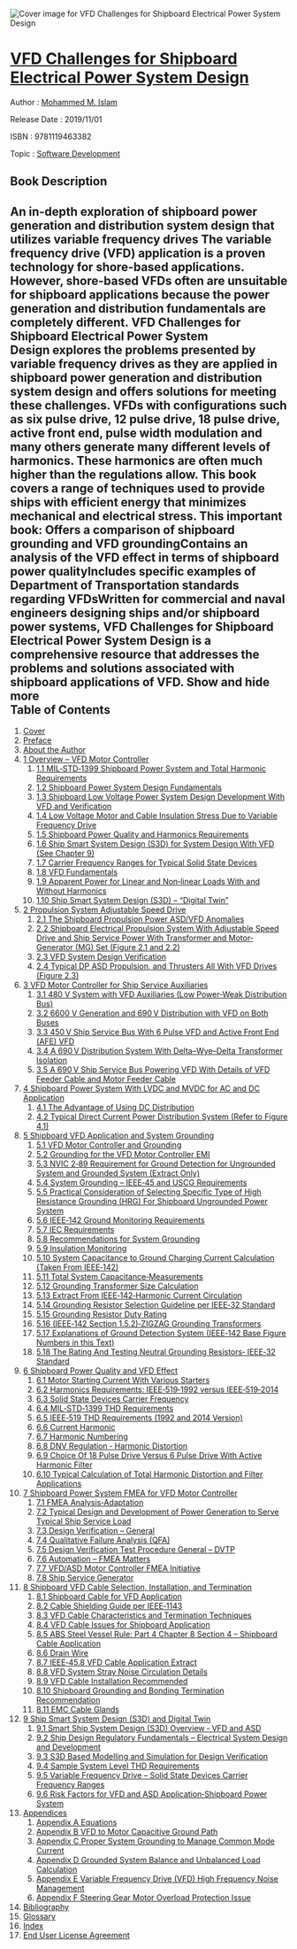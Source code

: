 ![Cover image for VFD Challenges for Shipboard Electrical Power System Design](https://imgdetail.ebookreading.net/cover/cover/20200215/EB9781119463382.jpg)

[VFD Challenges for Shipboard Electrical Power System Design](https://ebookreading.net/view/book/VFD+Challenges+for+Shipboard+Electrical+Power+System+Design-EB9781119463382_1.html "VFD Challenges for Shipboard Electrical Power System Design")
====================================================================================================================

Author : [Mohammed M. Islam](https://ebookreading.net/search/author/Mohammed+M.+Islam)

Release Date : 2019/11/01

ISBN : 9781119463382

Topic : [Software Development](https://ebookreading.net/search/category/software-development)

Book Description
-----------------

 An in-depth exploration of shipboard power generation and distribution system design that utilizes variable frequency drives
The variable frequency drive (VFD) application is a proven technology for shore-based applications. However, shore-based VFDs often are unsuitable for shipboard applications because the power generation and distribution fundamentals are completely different. VFD Challenges for Shipboard Electrical Power System Design explores the problems presented by variable frequency drives as they are applied in shipboard power generation and distribution system design and offers solutions for meeting these challenges.
VFDs with configurations such as six pulse drive, 12 pulse drive, 18 pulse drive, active front end, pulse width modulation and many others generate many different levels of harmonics. These harmonics are often much higher than the regulations allow. This book covers a range of techniques used to provide ships with efficient energy that minimizes mechanical and electrical stress. This important book:
Offers a comparison of shipboard grounding and VFD groundingContains an analysis of the VFD effect in terms of shipboard power qualityIncludes specific examples of Department of Transportation standards regarding VFDsWritten for commercial and naval engineers designing ships and/or shipboard power systems, VFD Challenges for Shipboard Electrical Power System Design is a comprehensive resource that addresses the problems and solutions associated with shipboard applications of VFD.
        Show and hide more                
Table of Contents
-----------------

1. [Cover](https://ebookreading.net/view/book/VFD+Challenges+for+Shipboard+Electrical+Power+System+Design-EB9781119463382_1.html)
1. [Preface](https://ebookreading.net/view/book/VFD+Challenges+for+Shipboard+Electrical+Power+System+Design-EB9781119463382_7.html)
1. [About the Author](https://ebookreading.net/view/book/VFD+Challenges+for+Shipboard+Electrical+Power+System+Design-EB9781119463382_8.html)
1. [1 Overview – VFD Motor Controller](https://ebookreading.net/view/book/VFD+Challenges+for+Shipboard+Electrical+Power+System+Design-EB9781119463382_9.html)
    1. [1.1 MIL‐STD‐1399 Shipboard Power System and Total Harmonic Requirements](https://ebookreading.net/view/book/VFD+Challenges+for+Shipboard+Electrical+Power+System+Design-EB9781119463382_9.html#head-2-5)
    1. [1.2 Shipboard Power System Design Fundamentals](https://ebookreading.net/view/book/VFD+Challenges+for+Shipboard+Electrical+Power+System+Design-EB9781119463382_9.html#head-2-6)
    1. [1.3 Shipboard Low Voltage Power System Design Development With VFD and Verification](https://ebookreading.net/view/book/VFD+Challenges+for+Shipboard+Electrical+Power+System+Design-EB9781119463382_9.html#head-2-7)
    1. [1.4 Low Voltage Motor and Cable Insulation Stress Due to Variable Frequency Drive](https://ebookreading.net/view/book/VFD+Challenges+for+Shipboard+Electrical+Power+System+Design-EB9781119463382_9.html#head-2-8)
    1. [1.5 Shipboard Power Quality and Harmonics Requirements](https://ebookreading.net/view/book/VFD+Challenges+for+Shipboard+Electrical+Power+System+Design-EB9781119463382_9.html#head-2-9)
    1. [1.6 Ship Smart System Design (S3D) for System Design With VFD (See Chapter 9)](https://ebookreading.net/view/book/VFD+Challenges+for+Shipboard+Electrical+Power+System+Design-EB9781119463382_9.html#head-2-10)
    1. [1.7 Carrier Frequency Ranges for Typical Solid State Devices](https://ebookreading.net/view/book/VFD+Challenges+for+Shipboard+Electrical+Power+System+Design-EB9781119463382_9.html#head-2-11)
    1. [1.8 VFD Fundamentals](https://ebookreading.net/view/book/VFD+Challenges+for+Shipboard+Electrical+Power+System+Design-EB9781119463382_9.html#head-2-12)
    1. [1.9 Apparent Power for Linear and Non‐linear Loads With and Without Harmonics](https://ebookreading.net/view/book/VFD+Challenges+for+Shipboard+Electrical+Power+System+Design-EB9781119463382_9.html#head-2-13)
    1. [1.10 Ship Smart System Design (S3D) – “Digital Twin”](https://ebookreading.net/view/book/VFD+Challenges+for+Shipboard+Electrical+Power+System+Design-EB9781119463382_9.html#head-2-14)
1. [2 Propulsion System Adjustable Speed Drive](https://ebookreading.net/view/book/VFD+Challenges+for+Shipboard+Electrical+Power+System+Design-EB9781119463382_10.html)
    1. [2.1 The Shipboard Propulsion Power ASD/VFD Anomalies](https://ebookreading.net/view/book/VFD+Challenges+for+Shipboard+Electrical+Power+System+Design-EB9781119463382_10.html#head-2-15)
    1. [2.2 Shipboard Electrical Propulsion System With Adjustable Speed Drive and Ship Service Power With Transformer and Motor‐Generator (MG) Set (Figure 2.1 and 2.2)](https://ebookreading.net/view/book/VFD+Challenges+for+Shipboard+Electrical+Power+System+Design-EB9781119463382_10.html#head-2-16)
    1. [2.3 VFD System Design Verification](https://ebookreading.net/view/book/VFD+Challenges+for+Shipboard+Electrical+Power+System+Design-EB9781119463382_10.html#head-2-17)
    1. [2.4 Typical DP ASD Propulsion, and Thrusters All With VFD Drives (Figure 2.3)](https://ebookreading.net/view/book/VFD+Challenges+for+Shipboard+Electrical+Power+System+Design-EB9781119463382_10.html#head-2-18)
1. [3 VFD Motor Controller for Ship Service Auxiliaries](https://ebookreading.net/view/book/VFD+Challenges+for+Shipboard+Electrical+Power+System+Design-EB9781119463382_11.html)
    1. [3.1 480 V System with VFD Auxiliaries (Low Power‐Weak Distribution Bus)](https://ebookreading.net/view/book/VFD+Challenges+for+Shipboard+Electrical+Power+System+Design-EB9781119463382_11.html#head-2-19)
    1. [3.2 6600 V Generation and 690 V Distribution with VFD on Both Buses](https://ebookreading.net/view/book/VFD+Challenges+for+Shipboard+Electrical+Power+System+Design-EB9781119463382_11.html#head-2-20)
    1. [3.3 450 V Ship Service Bus With 6 Pulse VFD and Active Front End (AFE) VFD](https://ebookreading.net/view/book/VFD+Challenges+for+Shipboard+Electrical+Power+System+Design-EB9781119463382_11.html#head-2-21)
    1. [3.4 A 690 V Distribution System With Delta–Wye–Delta Transformer Isolation](https://ebookreading.net/view/book/VFD+Challenges+for+Shipboard+Electrical+Power+System+Design-EB9781119463382_11.html#head-2-22)
    1. [3.5 A 690 V Ship Service Bus Powering VFD With Details of VFD Feeder Cable and Motor Feeder Cable](https://ebookreading.net/view/book/VFD+Challenges+for+Shipboard+Electrical+Power+System+Design-EB9781119463382_11.html#head-2-23)
1. [4 Shipboard Power System With LVDC and MVDC for AC and DC Application](https://ebookreading.net/view/book/VFD+Challenges+for+Shipboard+Electrical+Power+System+Design-EB9781119463382_12.html)
    1. [4.1 The Advantage of Using DC Distribution](https://ebookreading.net/view/book/VFD+Challenges+for+Shipboard+Electrical+Power+System+Design-EB9781119463382_12.html#head-2-24)
    1. [4.2 Typical Direct Current Power Distribution System (Refer to Figure 4.1)](https://ebookreading.net/view/book/VFD+Challenges+for+Shipboard+Electrical+Power+System+Design-EB9781119463382_12.html#head-2-25)
1. [5 Shipboard VFD Application and System Grounding](https://ebookreading.net/view/book/VFD+Challenges+for+Shipboard+Electrical+Power+System+Design-EB9781119463382_13.html)
    1. [5.1 VFD Motor Controller and Grounding](https://ebookreading.net/view/book/VFD+Challenges+for+Shipboard+Electrical+Power+System+Design-EB9781119463382_13.html#head-2-26)
    1. [5.2 Grounding for the VFD Motor Controller EMI](https://ebookreading.net/view/book/VFD+Challenges+for+Shipboard+Electrical+Power+System+Design-EB9781119463382_13.html#head-2-27)
    1. [5.3 NVIC 2‐89 Requirement for Ground Detection for Ungrounded System and Grounded System (Extract Only)](https://ebookreading.net/view/book/VFD+Challenges+for+Shipboard+Electrical+Power+System+Design-EB9781119463382_13.html#head-2-28)
    1. [5.4 System Grounding – IEEE‐45 and USCG Requirements](https://ebookreading.net/view/book/VFD+Challenges+for+Shipboard+Electrical+Power+System+Design-EB9781119463382_13.html#head-2-29)
    1. [5.5 Practical Consideration of Selecting Specific Type of High Resistance Grounding (HRG) For Shipboard Ungrounded Power System](https://ebookreading.net/view/book/VFD+Challenges+for+Shipboard+Electrical+Power+System+Design-EB9781119463382_13.html#head-2-30)
    1. [5.6 IEEE‐142 Ground Monitoring Requirements](https://ebookreading.net/view/book/VFD+Challenges+for+Shipboard+Electrical+Power+System+Design-EB9781119463382_13.html#head-2-31)
    1. [5.7 IEC Requirements](https://ebookreading.net/view/book/VFD+Challenges+for+Shipboard+Electrical+Power+System+Design-EB9781119463382_13.html#head-2-32)
    1. [5.8 Recommendations for System Grounding](https://ebookreading.net/view/book/VFD+Challenges+for+Shipboard+Electrical+Power+System+Design-EB9781119463382_13.html#head-2-33)
    1. [5.9 Insulation Monitoring](https://ebookreading.net/view/book/VFD+Challenges+for+Shipboard+Electrical+Power+System+Design-EB9781119463382_13.html#head-2-34)
    1. [5.10 System Capacitance to Ground Charging Current Calculation (Taken From IEEE‐142)](https://ebookreading.net/view/book/VFD+Challenges+for+Shipboard+Electrical+Power+System+Design-EB9781119463382_13.html#head-2-35)
    1. [5.11 Total System Capacitance‐Measurements](https://ebookreading.net/view/book/VFD+Challenges+for+Shipboard+Electrical+Power+System+Design-EB9781119463382_13.html#head-2-36)
    1. [5.12 Grounding Transformer Size Calculation](https://ebookreading.net/view/book/VFD+Challenges+for+Shipboard+Electrical+Power+System+Design-EB9781119463382_13.html#head-2-37)
    1. [5.13 Extract From IEEE‐142‐Harmonic Current Circulation](https://ebookreading.net/view/book/VFD+Challenges+for+Shipboard+Electrical+Power+System+Design-EB9781119463382_13.html#head-2-38)
    1. [5.14 Grounding Resistor Selection Guideline per IEEE‐32 Standard](https://ebookreading.net/view/book/VFD+Challenges+for+Shipboard+Electrical+Power+System+Design-EB9781119463382_13.html#head-2-39)
    1. [5.15 Grounding Resistor Duty Rating](https://ebookreading.net/view/book/VFD+Challenges+for+Shipboard+Electrical+Power+System+Design-EB9781119463382_13.html#head-2-40)
    1. [5.16 (IEEE‐142 Section 1.5.2)‐ZIGZAG Grounding Transformers](https://ebookreading.net/view/book/VFD+Challenges+for+Shipboard+Electrical+Power+System+Design-EB9781119463382_13.html#head-2-41)
    1. [5.17 Explanations of Ground Detection System (IEEE‐142 Base Figure Numbers in this Text)](https://ebookreading.net/view/book/VFD+Challenges+for+Shipboard+Electrical+Power+System+Design-EB9781119463382_13.html#head-2-42)
    1. [5.18 The Rating And Testing Neutral Grounding Resistors‐ IEEE‐32 Standard](https://ebookreading.net/view/book/VFD+Challenges+for+Shipboard+Electrical+Power+System+Design-EB9781119463382_13.html#head-2-43)
1. [6 Shipboard Power Quality and VFD Effect](https://ebookreading.net/view/book/VFD+Challenges+for+Shipboard+Electrical+Power+System+Design-EB9781119463382_14.html)
    1. [6.1 Motor Starting Current With Various Starters](https://ebookreading.net/view/book/VFD+Challenges+for+Shipboard+Electrical+Power+System+Design-EB9781119463382_14.html#head-2-44)
    1. [6.2 Harmonics Requirements: IEEE‐519‐1992 versus IEEE‐519‐2014](https://ebookreading.net/view/book/VFD+Challenges+for+Shipboard+Electrical+Power+System+Design-EB9781119463382_14.html#head-2-45)
    1. [6.3 Solid State Devices Carrier Frequency](https://ebookreading.net/view/book/VFD+Challenges+for+Shipboard+Electrical+Power+System+Design-EB9781119463382_14.html#head-2-46)
    1. [6.4 MIL‐STD‐1399 THD Requirements](https://ebookreading.net/view/book/VFD+Challenges+for+Shipboard+Electrical+Power+System+Design-EB9781119463382_14.html#head-2-47)
    1. [6.5 IEEE‐519 THD Requirements (1992 and 2014 Version)](https://ebookreading.net/view/book/VFD+Challenges+for+Shipboard+Electrical+Power+System+Design-EB9781119463382_14.html#head-2-48)
    1. [6.6 Current Harmonic](https://ebookreading.net/view/book/VFD+Challenges+for+Shipboard+Electrical+Power+System+Design-EB9781119463382_14.html#head-2-49)
    1. [6.7 Harmonic Numbering](https://ebookreading.net/view/book/VFD+Challenges+for+Shipboard+Electrical+Power+System+Design-EB9781119463382_14.html#head-2-50)
    1. [6.8 DNV Regulation ‐ Harmonic Distortion](https://ebookreading.net/view/book/VFD+Challenges+for+Shipboard+Electrical+Power+System+Design-EB9781119463382_14.html#head-2-51)
    1. [6.9 Choice Of 18 Pulse Drive Versus 6 Pulse Drive With Active Harmonic Filter](https://ebookreading.net/view/book/VFD+Challenges+for+Shipboard+Electrical+Power+System+Design-EB9781119463382_14.html#head-2-52)
    1. [6.10 Typical Calculation of Total Harmonic Distortion and Filter Applications](https://ebookreading.net/view/book/VFD+Challenges+for+Shipboard+Electrical+Power+System+Design-EB9781119463382_14.html#head-2-53)
1. [7 Shipboard Power System FMEA for VFD Motor Controller](https://ebookreading.net/view/book/VFD+Challenges+for+Shipboard+Electrical+Power+System+Design-EB9781119463382_15.html)
    1. [7.1 FMEA Analysis‐Adaptation](https://ebookreading.net/view/book/VFD+Challenges+for+Shipboard+Electrical+Power+System+Design-EB9781119463382_15.html#head-2-54)
    1. [7.2 Typical Design and Development of Power Generation to Serve Typical Ship Service Load](https://ebookreading.net/view/book/VFD+Challenges+for+Shipboard+Electrical+Power+System+Design-EB9781119463382_15.html#head-2-55)
    1. [7.3 Design Verification – General](https://ebookreading.net/view/book/VFD+Challenges+for+Shipboard+Electrical+Power+System+Design-EB9781119463382_15.html#head-2-56)
    1. [7.4 Qualitative Failure Analysis (QFA)](https://ebookreading.net/view/book/VFD+Challenges+for+Shipboard+Electrical+Power+System+Design-EB9781119463382_15.html#head-2-57)
    1. [7.5 Design Verification Test Procedure General – DVTP](https://ebookreading.net/view/book/VFD+Challenges+for+Shipboard+Electrical+Power+System+Design-EB9781119463382_15.html#head-2-58)
    1. [7.6 Automation – FMEA Matters](https://ebookreading.net/view/book/VFD+Challenges+for+Shipboard+Electrical+Power+System+Design-EB9781119463382_15.html#head-2-59)
    1. [7.7 VFD/ASD Motor Controller FMEA Initiative](https://ebookreading.net/view/book/VFD+Challenges+for+Shipboard+Electrical+Power+System+Design-EB9781119463382_15.html#head-2-60)
    1. [7.8 Ship Service Generator](https://ebookreading.net/view/book/VFD+Challenges+for+Shipboard+Electrical+Power+System+Design-EB9781119463382_15.html#head-2-61)
1. [8 Shipboard VFD Cable Selection, Installation, and Termination](https://ebookreading.net/view/book/VFD+Challenges+for+Shipboard+Electrical+Power+System+Design-EB9781119463382_16.html)
    1. [8.1 Shipboard Cable for VFD Application](https://ebookreading.net/view/book/VFD+Challenges+for+Shipboard+Electrical+Power+System+Design-EB9781119463382_16.html#head-2-62)
    1. [8.2 Cable Shielding Guide per IEEE‐1143](https://ebookreading.net/view/book/VFD+Challenges+for+Shipboard+Electrical+Power+System+Design-EB9781119463382_16.html#head-2-63)
    1. [8.3 VFD Cable Characteristics and Termination Techniques](https://ebookreading.net/view/book/VFD+Challenges+for+Shipboard+Electrical+Power+System+Design-EB9781119463382_16.html#head-2-63a)
    1. [8.4 VFD Cable Issues for Shipboard Application](https://ebookreading.net/view/book/VFD+Challenges+for+Shipboard+Electrical+Power+System+Design-EB9781119463382_16.html#head-2-64)
    1. [8.5 ABS Steel Vessel Rule: Part 4 Chapter 8 Section 4 – Shipboard Cable Application](https://ebookreading.net/view/book/VFD+Challenges+for+Shipboard+Electrical+Power+System+Design-EB9781119463382_16.html#head-2-65)
    1. [8.6 Drain Wire](https://ebookreading.net/view/book/VFD+Challenges+for+Shipboard+Electrical+Power+System+Design-EB9781119463382_16.html#head-2-66)
    1. [8.7 IEEE‐45.8 VFD Cable Application Extract](https://ebookreading.net/view/book/VFD+Challenges+for+Shipboard+Electrical+Power+System+Design-EB9781119463382_16.html#head-2-67)
    1. [8.8 VFD System Stray Noise Circulation Details](https://ebookreading.net/view/book/VFD+Challenges+for+Shipboard+Electrical+Power+System+Design-EB9781119463382_16.html#head-2-68)
    1. [8.9 VFD Cable Installation Recommended](https://ebookreading.net/view/book/VFD+Challenges+for+Shipboard+Electrical+Power+System+Design-EB9781119463382_16.html#head-2-69)
    1. [8.10 Shipboard Grounding and Bonding Termination Recommendation](https://ebookreading.net/view/book/VFD+Challenges+for+Shipboard+Electrical+Power+System+Design-EB9781119463382_16.html#head-2-70)
    1. [8.11 EMC Cable Glands](https://ebookreading.net/view/book/VFD+Challenges+for+Shipboard+Electrical+Power+System+Design-EB9781119463382_16.html#head-2-71)
1. [9 Ship Smart System Design (S3D) and Digital Twin](https://ebookreading.net/view/book/VFD+Challenges+for+Shipboard+Electrical+Power+System+Design-EB9781119463382_17.html)
    1. [9.1 Smart Ship System Design (S3D) Overview ‐ VFD and ASD](https://ebookreading.net/view/book/VFD+Challenges+for+Shipboard+Electrical+Power+System+Design-EB9781119463382_17.html#head-2-72)
    1. [9.2 Ship Design Regulatory Fundamentals – Electrical System Design and Development](https://ebookreading.net/view/book/VFD+Challenges+for+Shipboard+Electrical+Power+System+Design-EB9781119463382_17.html#head-2-73)
    1. [9.3 S3D Based Modelling and Simulation for Design Verification](https://ebookreading.net/view/book/VFD+Challenges+for+Shipboard+Electrical+Power+System+Design-EB9781119463382_17.html#head-2-74)
    1. [9.4 Sample System Level THD Requirements](https://ebookreading.net/view/book/VFD+Challenges+for+Shipboard+Electrical+Power+System+Design-EB9781119463382_17.html#head-2-75)
    1. [9.5 Variable Frequency Drive – Solid State Devices Carrier Frequency Ranges](https://ebookreading.net/view/book/VFD+Challenges+for+Shipboard+Electrical+Power+System+Design-EB9781119463382_17.html#head-2-76)
    1. [9.6 Risk Factors for VFD and ASD Application‐Shipboard Power System](https://ebookreading.net/view/book/VFD+Challenges+for+Shipboard+Electrical+Power+System+Design-EB9781119463382_17.html#head-2-77)
1. [Appendices](https://ebookreading.net/view/book/VFD+Challenges+for+Shipboard+Electrical+Power+System+Design-EB9781119463382_18.html)
    1. [Appendix A Equations](https://ebookreading.net/view/book/VFD+Challenges+for+Shipboard+Electrical+Power+System+Design-EB9781119463382_18.html#head-2-1)
    1. [Appendix B VFD to Motor Capacitive Ground Path](https://ebookreading.net/view/book/VFD+Challenges+for+Shipboard+Electrical+Power+System+Design-EB9781119463382_18.html#head-2-2)
    1. [Appendix C Proper System Grounding to Manage Common Mode Current](https://ebookreading.net/view/book/VFD+Challenges+for+Shipboard+Electrical+Power+System+Design-EB9781119463382_18.html#head-2-3)
    1. [Appendix D Grounded System Balance and Unbalanced Load Calculation](https://ebookreading.net/view/book/VFD+Challenges+for+Shipboard+Electrical+Power+System+Design-EB9781119463382_18.html#head-2-4)
    1. [Appendix E Variable Frequency Drive (VFD) High Frequency Noise Management](https://ebookreading.net/view/book/VFD+Challenges+for+Shipboard+Electrical+Power+System+Design-EB9781119463382_18.html#head-2-4a)
    1. [Appendix F Steering Gear Motor Overload Protection Issue](https://ebookreading.net/view/book/VFD+Challenges+for+Shipboard+Electrical+Power+System+Design-EB9781119463382_18.html#head-2-4b)
1. [Bibliography](https://ebookreading.net/view/book/VFD+Challenges+for+Shipboard+Electrical+Power+System+Design-EB9781119463382_19.html)
1. [Glossary](https://ebookreading.net/view/book/VFD+Challenges+for+Shipboard+Electrical+Power+System+Design-EB9781119463382_20.html)
1. [Index](https://ebookreading.net/view/book/VFD+Challenges+for+Shipboard+Electrical+Power+System+Design-EB9781119463382_21.html)
1. [End User License Agreement](https://ebookreading.net/view/book/VFD+Challenges+for+Shipboard+Electrical+Power+System+Design-EB9781119463382_22.html)
